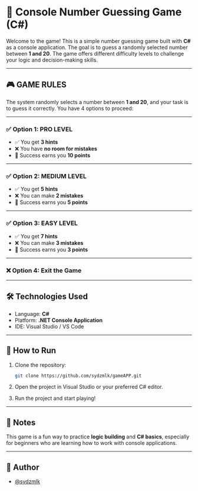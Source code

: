 # 🎯 Console Number Guessing Game (C#)

Welcome to the game! This is a simple number guessing game built with **C#** as a console application. The goal is to guess a randomly selected number between **1 and 20**. The game offers different difficulty levels to challenge your logic and decision-making skills.

---

## 🎮 GAME RULES

The system randomly selects a number between **1 and 20**, and your task is to guess it correctly. You have 4 options to proceed:

---

### ✅ Option 1: PRO LEVEL
- ✅ You get **3 hints**
- ❌ You have **no room for mistakes**
- 🎁 Success earns you **10 points**

---

### ✅ Option 2: MEDIUM LEVEL
- ✅ You get **5 hints**
- ❌ You can make **2 mistakes**
- 🎁 Success earns you **5 points**

---

### ✅ Option 3: EASY LEVEL
- ✅ You get **7 hints**
- ❌ You can make **3 mistakes**
- 🎁 Success earns you **3 points**

---

### ❌ Option 4: Exit the Game

---

## 🛠️ Technologies Used

- Language: **C#**
- Platform: **.NET Console Application**
- IDE: Visual Studio / VS Code

---

## 🚀 How to Run

1. Clone the repository:
   ```bash
   git clone https://github.com/sydzmlk/gameAPP.git
   ```

2. Open the project in Visual Studio or your preferred C# editor.

3. Run the project and start playing!

---

## 🧠 Notes

This game is a fun way to practice **logic building** and **C# basics**, especially for beginners who are learning how to work with console applications.

---

## 👑 Author

- [@sydzmlk](https://github.com/sydzmlk)
